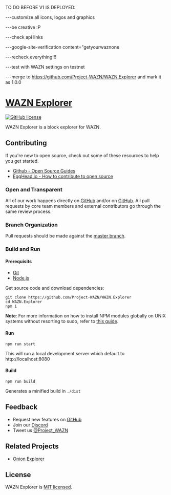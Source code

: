 TO DO BEFORE V1 IS DEPLOYED:

---customize all icons, logos and graphics

---be creative :P

---check api links

---google-site-verification content="getyourwaznone

---recheck everything!!!

---test with WAZN settings on testnet

---merge to https://github.com/Project-WAZN/WAZN.Explorer and mark it as 1.0.0






# [WAZN Explorer](https://explorer.wazn.io)

[![GitHub license](https://img.shields.io/badge/license-MIT-blue.svg)](./LICENSE)

WAZN Explorer is a block explorer for WAZN.

## Contributing

If you're new to open source, check out some of these resources to help you get started.

* [Github - Open Source Guides ](https://opensource.guide)
* [EggHead.io - How to contribute to open source](https://egghead.io/courses/how-to-contribute-to-an-open-source-project-on-github)

### Open and Transparent

All of our work happens directly on [GitHub](https://github.com/Project-WAZN/WAZN.Explorer) and/or on [GitHub](https://github.com/MyCryptoHQ/MoneroVision). All pull requests by core team members and external contributors go through the same review process.

### Branch Organization

Pull requests should be made against the [master branch](https://github.com/Project-WAZN/WAZN.Explorer/tree/master).

### Build and Run

#### Prerequisits

* [Git](https://git-scm.com/)
* [Node.js](https://nodejs.org/en/)

Get source code and download dependencies:

```
git clone https://github.com/Project-WAZN/WAZN.Explorer
cd WAZN.Explorer
npm i
```

**Note**: For more information on how to install NPM modules globally on UNIX systems without resorting to sudo, refer to [this guide](http://www.johnpapa.net/how-to-use-npm-global-without-sudo-on-osx/).

#### Run

`npm run start`

This will run a local development server which default to http://localhost:8080

#### Build

`npm run build`

Generates a minified build in `./dist`

## Feedback

* Request new features on [GitHub](https://github.com/Project-WAZN/WAZN.Explorer/issues)
* Join our [Discord](https://discordapp.com/channels/512852688694673419/512852689143726091)
* Tweet us [@Project_WAZN](https://twitter.com/Project_WAZN)

## Related Projects

* [Onion Explorer](https://github.com/moneroexamples/onion-monero-blockchain-explorer)

## License

WAZN Explorer is [MIT licensed](./LICENSE).
